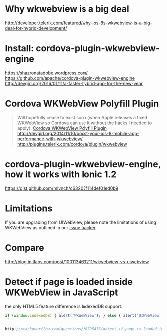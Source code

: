 # Why wkwebview is a big deal
http://developer.telerik.com/featured/why-ios-8s-wkwebview-is-a-big-deal-for-hybrid-development/


# Install: cordova-plugin-wkwebview-engine
https://shazronatadobe.wordpress.com/
https://github.com/apache/cordova-plugin-wkwebview-engine
http://devgirl.org/2016/01/11/a-faster-hybrid-app-for-the-new-year

# Cordova WKWebView Polyfill Plugin
> Will hopefully cease to exist soon (when Apple releases a fixed WKWebView so Cordova can use it without the hacks I needed to apply).
[Cordova WKWebView Polyfill Plugin](https://www.npmjs.com/package/cordova-plugin-wkwebview)
http://devgirl.org/2014/11/10/boost-your-ios-8-mobile-app-performance-with-wkwebview/
http://plugins.telerik.com/cordova/plugin/wkwebview

# cordova-plugin-wkwebview-engine, how it works with Ionic 1.2
https://gist.github.com/mlynch/c63205f114def01ed0b9

# Limitations
If you are upgrading from UIWebView, please note the limitations of using WKWebView as outlined in our [issue tracker](https://issues.apache.org/jira/browse/CB-9982?jql=project%20%3D%20CB%20AND%20labels%20%3D%20wkwebview-known-issues)

# Compare
http://blog.initlabs.com/post/100113463211/wkwebview-vs-uiwebview

# Detect if page is loaded inside WKWebView in JavaScript 
the only HTML5 feature difference is IndexedDB support.
```javascript
if (window.indexedDB) { alert('WKWebView'); } else { alert('UIWebView'); }
``

http://stackoverflow.com/questions/28795476/detect-if-page-is-loaded-inside-wkwebview-in-javascript